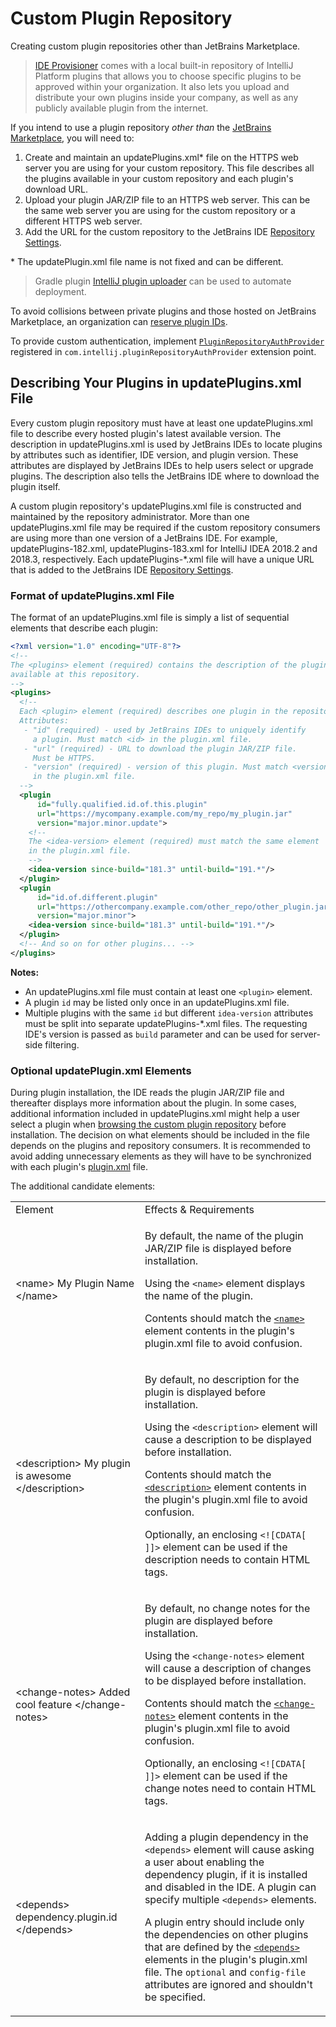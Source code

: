 <!-- Copyright 2000-2024 JetBrains s.r.o. and contributors. Use of this source code is governed by the Apache 2.0 license. -->

# Custom Plugin Repository

<link-summary>Creating custom plugin repositories other than JetBrains Marketplace.</link-summary>

> [IDE Provisioner](https://www.jetbrains.com/ide-services/ide-provisioner/) comes with a local built-in repository of IntelliJ Platform plugins that allows you to choose specific plugins to be approved within your organization. It also lets you upload and distribute your own plugins inside your company, as well as any publicly available plugin from the internet.

If you intend to use a plugin repository _other than_ the [JetBrains Marketplace](https://plugins.jetbrains.com), you will need to:

<procedure>

1. Create and maintain an <path>updatePlugins.xml</path>* file on the HTTPS web server you are using for your custom repository.
   This file describes all the plugins available in your custom repository and each plugin's download URL.
2. Upload your plugin JAR/ZIP file to an HTTPS web server.
   This can be the same web server you are using for the custom repository or a different HTTPS web server.
3. Add the URL for the custom repository to the JetBrains IDE [Repository Settings](https://www.jetbrains.com/help/idea/managing-plugins.html#repos).

\* The <path>updatePlugin.xml</path> file name is not fixed and can be different.

</procedure>

> Gradle plugin [IntelliJ plugin uploader](https://github.com/brian-mcnamara/plugin_uploader) can be used to automate deployment.
>

To avoid collisions between private plugins and those hosted on JetBrains Marketplace, an organization can [reserve plugin IDs](https://plugins.jetbrains.com/docs/marketplace/reserved-plugin-ids.html).

To provide custom authentication, implement [`PluginRepositoryAuthProvider`](%gh-ic%/platform/platform-impl/src/com/intellij/ide/plugins/auth/PluginRepositoryAuthProvider.java) registered in `com.intellij.pluginRepositoryAuthProvider` extension point.

## Describing Your Plugins in updatePlugins.xml File

Every custom plugin repository must have at least one <path>updatePlugins.xml</path> file to describe every hosted plugin's latest available version.
The description in <path>updatePlugins.xml</path> is used by JetBrains IDEs to locate plugins by attributes such as identifier, IDE version, and plugin version.
These attributes are displayed by JetBrains IDEs to help users select or upgrade plugins.
The description also tells the JetBrains IDE where to download the plugin itself.

A custom plugin repository's <path>updatePlugins.xml</path> file is constructed and maintained by the repository administrator.
More than one <path>updatePlugins.xml</path> file may be required if the custom repository consumers are using more than one version of a JetBrains IDE.
For example, <path>updatePlugins-182.xml</path>, <path>updatePlugins-183.xml</path> for IntelliJ IDEA 2018.2 and 2018.3, respectively.
Each <path>updatePlugins-*.xml</path> file will have a unique URL that is added to the JetBrains IDE [Repository Settings](https://www.jetbrains.com/help/idea/managing-plugins.html#repos).

### Format of updatePlugins.xml File

The format of an <path>updatePlugins.xml</path> file is simply a list of sequential elements that describe each plugin:

```xml
<?xml version="1.0" encoding="UTF-8"?>
<!--
The <plugins> element (required) contains the description of the plugins
available at this repository.
-->
<plugins>
  <!--
  Each <plugin> element (required) describes one plugin in the repository.
  Attributes:
   - "id" (required) - used by JetBrains IDEs to uniquely identify
     a plugin. Must match <id> in the plugin.xml file.
   - "url" (required) - URL to download the plugin JAR/ZIP file.
     Must be HTTPS.
   - "version" (required) - version of this plugin. Must match <version>
     in the plugin.xml file.
  -->
  <plugin
      id="fully.qualified.id.of.this.plugin"
      url="https://mycompany.example.com/my_repo/my_plugin.jar"
      version="major.minor.update">
    <!--
    The <idea-version> element (required) must match the same element
    in the plugin.xml file.
    -->
    <idea-version since-build="181.3" until-build="191.*"/>
  </plugin>
  <plugin
      id="id.of.different.plugin"
      url="https://othercompany.example.com/other_repo/other_plugin.jar"
      version="major.minor">
    <idea-version since-build="181.3" until-build="191.*"/>
  </plugin>
  <!-- And so on for other plugins... -->
</plugins>
```

**Notes:**

* An <path>updatePlugins.xml</path> file must contain at least one `<plugin>` element.
* A plugin `id` may be listed only once in an <path>updatePlugins.xml</path> file.
* Multiple plugins with the same `id` but different `idea-version` attributes must be split into separate <path>updatePlugins-*.xml</path> files.
  The requesting IDE's version is passed as `build` parameter and can be used for server-side filtering.

### Optional updatePlugin.xml Elements

During plugin installation, the IDE reads the plugin JAR/ZIP file and thereafter displays more information about the plugin.
In some cases, additional information included in <path>updatePlugins.xml</path> might help a user select a plugin when [browsing the custom plugin repository](https://www.jetbrains.com/help/idea/managing-plugins.html#repos) before installation.
The decision on what elements should be included in the file depends on the plugins and repository consumers.
It is recommended to avoid adding unnecessary elements as they will have to be synchronized with each plugin's <path>[plugin.xml](plugin_configuration_file.md)</path> file.

The additional candidate elements:

<table>
    <tr>
        <td>
            Element
        </td>
        <td>
            Effects &amp; Requirements
        </td>
    </tr>
    <tr>
        <td>
            <code-block lang="XML">
                &lt;name>
                  My Plugin Name
                &lt;/name>
            </code-block>
        </td>
        <td>
            <p>By default, the name of the plugin JAR/ZIP file is displayed before installation.</p>
            <p>Using the <code>&lt;name></code> element displays the name of the plugin.</p>
            <p>Contents should match the <a href="plugin_configuration_file.md#idea-plugin__name"><code>&lt;name></code></a> element contents in the plugin's <path>plugin.xml</path> file to avoid confusion.</p>
        </td>
    </tr>
    <tr>
        <td>
            <code-block lang="XML">
                &lt;description>
                  My plugin is awesome
                &lt;/description>
            </code-block>
        </td>
        <td>
            <p>By default, no description for the plugin is displayed before installation.</p>
            <p>Using the <code>&lt;description></code> element will cause a description to be displayed before installation.</p>
            <p>Contents should match the <a href="plugin_configuration_file.md#idea-plugin__description"><code>&lt;description></code></a> element contents in the plugin's <path>plugin.xml</path> file to avoid confusion.</p>
            <p>Optionally, an enclosing <code>&lt;![CDATA[ ]]></code> element can be used if the description needs to contain HTML tags.</p>
        </td>
    </tr>
    <tr>
        <td>
            <code-block lang="XML">
                &lt;change-notes>
                  Added cool feature
                &lt;/change-notes>
            </code-block>
        </td>
        <td>
            <p>By default, no change notes for the plugin are displayed before installation.</p>
            <p>Using the <code>&lt;change-notes></code> element will cause a description of changes to be displayed before installation.</p>
            <p>Contents should match the <a href="plugin_configuration_file.md#idea-plugin__change-notes"><code>&lt;change-notes></code></a> element contents in the plugin's <path>plugin.xml</path> file to avoid confusion.</p>
            <p>Optionally, an enclosing <code>&lt;![CDATA[ ]]></code> element can be used if the change notes need to contain HTML tags.</p>
        </td>
    </tr>
    <tr>
        <td>
            <code-block lang="XML">
                &lt;depends>
                  dependency.plugin.id
                &lt;/depends>
            </code-block>
        </td>
        <td>
            <p>Adding a plugin dependency in the <code>&lt;depends></code> element will cause asking a user about enabling the dependency plugin, if it is installed and disabled in the IDE. A plugin can specify multiple <code>&lt;depends></code> elements.</p>
            <p>A plugin entry should include only the dependencies on other plugins that are defined by the <a href="plugin_configuration_file.md#idea-plugin__depends"><code>&lt;depends></code></a> elements in the plugin's <path>plugin.xml</path> file. The <code>optional</code> and <code>config-file</code> attributes are ignored and shouldn't be specified.</p>
        </td>
    </tr>
</table>
